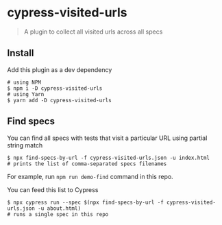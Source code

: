 # cypress-visited-urls

> A plugin to collect all visited urls across all specs

## Install

Add this plugin as a dev dependency

```
# using NPM
$ npm i -D cypress-visited-urls
# using Yarn
$ yarn add -D cypress-visited-urls
```

## Find specs

You can find all specs with tests that visit a particular URL using partial string match

```
$ npx find-specs-by-url -f cypress-visited-urls.json -u index.html
# prints the list of comma-separated specs filenames
```

For example, run `npm run demo-find` command in this repo.

You can feed this list to Cypress

```
$ npx cypress run --spec $(npx find-specs-by-url -f cypress-visited-urls.json -u about.html)
# runs a single spec in this repo
```
